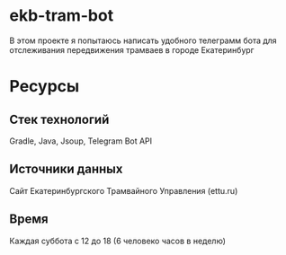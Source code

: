 # ekb-tram-bot
В этом проекте я попытаюсь написать удобного телеграмм бота для отслеживания передвижения трамваев в городе Екатеринбург

# Ресурсы
## Стек технологий
Gradle, Java, Jsoup, Telegram Bot API
## Источники данных
Сайт Екатеринбургского Трамвайного Управления (ettu.ru)
## Время
Каждая суббота с 12 до 18 (6 человеко часов в неделю)
